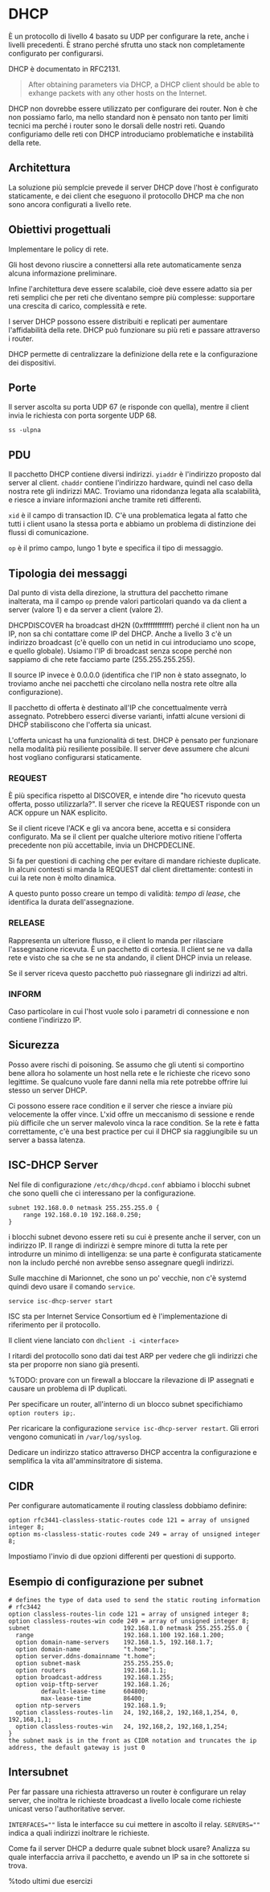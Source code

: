 # DHCP

È un protocollo di livello 4 basato su UDP per configurare la rete, anche i livelli precedenti.
È strano perché sfrutta uno stack non completamente configurato per configurarsi.

DHCP è documentato in RFC2131.

> After obtaining parameters via DHCP, a DHCP client should be able to exhange packets with any other hosts on the
Internet.

DHCP non dovrebbe essere utilizzato per configurare dei router. Non è che non possiamo farlo, ma nello standard non è
pensato non tanto per limiti tecnici ma perché i router sono le dorsali delle nostri reti. Quando configuriamo delle reti
con DHCP introduciamo problematiche e instabilità della rete.

## Architettura

La soluzione più semplcie prevede il server DHCP dove l'host è configurato staticamente, e dei client che eseguono il
protocollo DHCP ma che non sono ancora configurati a livello rete.

## Obiettivi progettuali

Implementare le policy di rete.

Gli host devono riuscire a connettersi alla rete automaticamente senza alcuna informazione preliminare.

Infine l'architettura deve essere scalabile, cioè deve essere adatto sia per reti semplici che per reti che diventano
sempre più complesse: supportare una crescita di carico, complessità e rete.

I server DHCP possono essere distribuiti e replicati per aumentare l'affidabilità della rete.
DHCP può funzionare su più reti e passare attraverso i router.

DHCP permette di centralizzare la definizione della rete e la configurazione dei dispositivi.

## Porte

Il server ascolta su porta UDP 67 (e risponde con quella), mentre il client invia le richiesta con porta sorgente UDP 68.

```
ss -ulpna
```

## PDU

Il pacchetto DHCP contiene diversi indirizzi. `yiaddr` è l'indirizzo proposto dal server al client. `chaddr` contiene
l'indirizzo hardware, quindi nel caso della nostra rete gli indirizzi MAC. Troviamo una ridondanza legata alla
scalabilità, e riesce a inviare informazioni anche tramite reti differenti.

`xid` è il campo di transaction ID. C'è una problematica legata al fatto che tutti i client usano la stessa porta e
abbiamo un problema di distinzione dei flussi di comunicazione.

`op` è il primo campo, lungo 1 byte e specifica il tipo di messaggio.

## Tipologia dei messaggi

Dal punto di vista della direzione, la struttura del pacchetto rimane inalterata, ma il campo `op` prende valori
particolari quando va da client a server (valore 1) e da server a client (valore 2).

DHCPDISCOVER ha broadcast dH2N (0xffffffffffff) perché il client non ha un IP, non sa chi contattare come IP del DHCP.
Anche a livello 3 c'è un indirizzo broadcast (c'è quello con un netid in cui introduciamo uno scope, e quello globale).
Usiamo l'IP di broadcast senza scope perché non sappiamo di che rete facciamo parte (255.255.255.255).

Il source IP invece è 0.0.0.0 (identifica che l'IP non è stato assegnato, lo troviamo anche nei pacchetti che circolano
nella nostra rete oltre alla configurazione).

Il pacchetto di offerta è destinato all'IP che concettualmente verrà assegnato. Potrebbero esserci diverse varianti,
infatti alcune versioni di DHCP stabiliscono che l'offerta sia unicast.

L'offerta unicast ha una funzionalità di test. DHCP è pensato per funzionare nella modalità più resiliente possibile.
Il server deve assumere che alcuni host vogliano configurarsi staticamente.

### REQUEST

È più specifica rispetto al DISCOVER, e intende dire "ho ricevuto questa offerta, posso utilizzarla?". Il server che
riceve la REQUEST risponde con un ACK oppure un NAK esplicito.

Se il client riceve l'ACK e gli va ancora bene, accetta e si considera configurato. Ma se il client per qualche ulteriore
motivo ritiene l'offerta precedente non più accettabile, invia un DHCPDECLINE.

Si fa per questioni di caching che per evitare di mandare richieste duplicate. In alcuni contesti si manda la REQUEST
dal client direttamente: contesti in cui la rete non è molto dinamica.

A questo punto posso creare un tempo di validità: _tempo di lease_, che identifica la durata dell'assegnazione.

### RELEASE

Rappresenta un ulteriore flusso, e il client lo manda per rilasciare l'assegnazione ricevuta. È un pacchetto di
cortesia. Il client se ne va dalla rete e visto che sa che se ne sta andando, il client DHCP invia un release.

Se il server riceva questo pacchetto può riassegnare gli indirizzi ad altri.

### INFORM

Caso particolare in cui l'host vuole solo i parametri di connessione e non contiene l'indirizzo IP.

## Sicurezza

Posso avere rischi di poisoning. Se assumo che gli utenti si comportino bene allora ho solamente un host nella rete e
le richieste che ricevo sono legittime. Se qualcuno vuole fare danni nella mia rete potrebbe offrire lui stesso un server
DHCP.

Ci possono essere race condition e il server che riesce a inviare più velocemente la offer vince. L'xid offre un
meccanismo di sessione e rende più difficile che un server malevolo vinca la race condition. Se la rete è fatta
correttamente, c'è una best practice per cui il DHCP sia raggiungibile su un server a bassa latenza.

## ISC-DHCP Server

Nel file di configurazione `/etc/dhcp/dhcpd.conf` abbiamo i blocchi subnet che sono quelli che ci interessano per la
configurazione.

```
subnet 192.168.0.0 netmask 255.255.255.0 {
    range 192.168.0.10 192.168.0.250;
}
```

i blocchi subnet devono essere reti su cui è presente anche il server, con un indirizzo IP.
Il range di indirizzi è sempre minore di tutta la rete per introdurre un minimo di intelligenza: se una parte è
configurata staticamente non la includo perché non avrebbe senso assegnare quegli indirizzi.

Sulle macchine di Marionnet, che sono un po' vecchie, non c'è systemd quindi devo usare il comando `service`.

```sh
service isc-dhcp-server start
```

ISC sta per Internet Service Consortium ed è l'implementazione di riferimento per il protocollo.

Il client viene lanciato con `dhclient -i <interface>`

I ritardi del protocollo sono dati dai test ARP per vedere che gli indirizzi che sta per proporre non siano già
presenti.

%TODO: provare con un firewall a bloccare la rilevazione di IP assegnati e causare un problema di IP duplicati.

Per specificare un router, all'interno di un blocco subnet specifichiamo `option routers ip;`.

Per ricaricare la configurazione `service isc-dhcp-server restart`. Gli errori vengono comunicati in `/var/log/syslog`.

Dedicare un indirizzo statico attraverso DHCP accentra la configurazione e semplifica la vita all'amminsitratore di
sistema.

## CIDR

Per configurare automaticamente il routing classless dobbiamo definire:

```
option rfc3441-classless-static-routes code 121 = array of unsigned integer 8;
option ms-classless-static-routes code 249 = array of unsigned integer 8;
```

Impostiamo l'invio di due opzioni differenti per questioni di supporto.

## Esempio di configurazione per subnet

```
# defines the type of data used to send the static routing information
# rfc3442
option classless-routes-lin code 121 = array of unsigned integer 8;
option classless-routes-win code 249 = array of unsigned integer 8;
subnet                          192.168.1.0 netmask 255.255.255.0 {
  range                         192.168.1.100 192.168.1.200;
  option domain-name-servers    192.168.1.5, 192.168.1.7;
  option domain-name            "t.home";
  option server.ddns-domainname "t.home";
  option subnet-mask            255.255.255.0;
  option routers                192.168.1.1;
  option broadcast-address      192.168.1.255;
  option voip-tftp-server       192.168.1.26;
         default-lease-time     604800;
         max-lease-time         86400;
  option ntp-servers            192.168.1.9;
  option classless-routes-lin   24, 192,168,2, 192,168,1,254, 0, 192,168,1,1;
  option classless-routes-win   24, 192,168,2, 192,168,1,254;
}
the subnet mask is in the front as CIDR notation and truncates the ip address, the default gateway is just 0
```

## Intersubnet

Per far passare una richiesta attraverso un router è configurare un relay server, che inoltra le richieste broadcast a
livello locale come richieste unicast verso l'authoritative server.

`INTERFACES=""` lista le interfacce su cui mettere in ascolto il relay.
`SERVERS=""` indica a quali indirizzi inoltrare le richieste.

Come fa il server DHCP a dedurre quale subnet block usare? Analizza su quale interfaccia arriva il pacchetto, e avendo
un IP sa in che sottorete si trova.

%todo ultimi due esercizi
